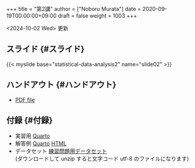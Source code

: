 +++
title = "第2講"
author = ["Noboru Murata"]
date = 2020-09-19T00:00:00+09:00
draft = false
weight = 1003
+++

<span class="timestamp-wrapper"><span class="timestamp">&lt;2024-10-02 Wed&gt;</span></span> 更新


## スライド {#スライド}

{{< myslide base="statistical-data-analysis2" name="slide02" >}}


## ハンドアウト {#ハンドアウト}

-   [PDF file](https://noboru-murata.github.io/statistical-data-analysis2/pdfs/slide02.pdf)


## 付録 {#付録}

-   実習用 [Quarto](https://raw.githubusercontent.com/noboru-murata/statistical-data-analysis2/refs/heads/master/docs/code/practice02.qmd)
-   解答例 [Quarto](https://raw.githubusercontent.com/noboru-murata/statistical-data-analysis2/refs/heads/master/docs/code/sample-code02.qmd) [HTML](https://noboru-murata.github.io/statistical-data-analysis2/code/sample-code02.html)
-   データセット [練習問題用データセット](https://noboru-murata.github.io/statistical-data-analysis2/data/data02.zip) <br />
    (ダウンロードして unzip すると文字コード utf-8 のファイルになります)
